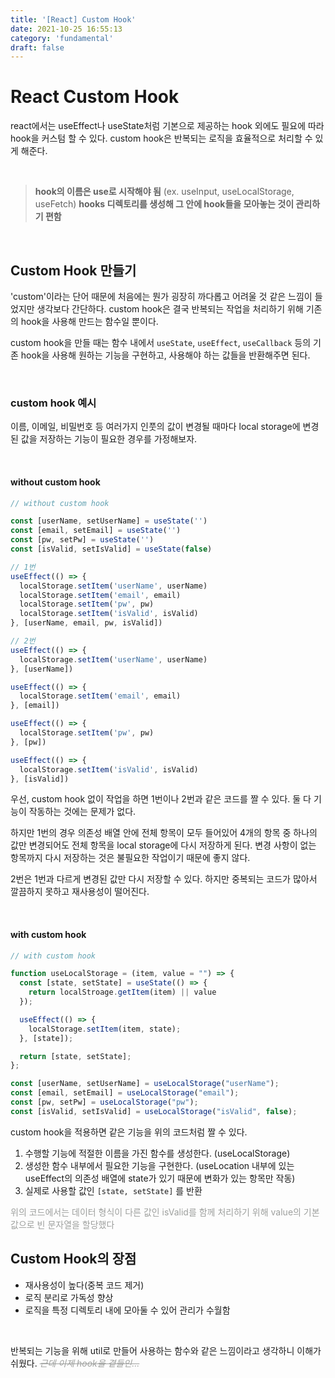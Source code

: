 ```yaml
---
title: '[React] Custom Hook'
date: 2021-10-25 16:55:13
category: 'fundamental'
draft: false
---
```


# React Custom Hook

react에서는 useEffect나 useState처럼 기본으로 제공하는 hook 외에도 필요에 따라 hook을 커스텀 할 수 있다. custom hook은 반복되는 로직을 효율적으로 처리할 수 있게 해준다.

<br />

> **hook의 이름은 use로 시작해야 됨** (ex. useInput, useLocalStorage, useFetch)
> **hooks 디렉토리를 생성해 그 안에 hook들을 모아놓는 것이 관리하기 편함**

<br />

## Custom Hook 만들기

'custom'이라는 단어 때문에 처음에는 뭔가 굉장히 까다롭고 어려울 것 같은 느낌이 들었지만 생각보다 간단하다. custom hook은 결국 반복되는 작업을 처리하기 위해 기존의 hook을 사용해 만드는 함수일 뿐이다.

custom hook을 만들 때는 함수 내에서 `useState`, `useEffect`, `useCallback` 등의 기존 hook을 사용해 원하는 기능을 구현하고, 사용해야 하는 값들을 반환해주면 된다.

<br />

### custom hook 예시

이름, 이메일, 비밀번호 등 여러가지 인풋의 값이 변경될 때마다 local storage에 변경된 값을 저장하는 기능이 필요한 경우를 가정해보자.

<br />

#### without custom hook

```javascript
// without custom hook

const [userName, setUserName] = useState('')
const [email, setEmail] = useState('')
const [pw, setPw] = useState('')
const [isValid, setIsValid] = useState(false)

// 1번
useEffect(() => {
  localStorage.setItem('userName', userName)
  localStorage.setItem('email', email)
  localStorage.setItem('pw', pw)
  localStorage.setItem('isValid', isValid)
}, [userName, email, pw, isValid])

// 2번
useEffect(() => {
  localStorage.setItem('userName', userName)
}, [userName])

useEffect(() => {
  localStorage.setItem('email', email)
}, [email])

useEffect(() => {
  localStorage.setItem('pw', pw)
}, [pw])

useEffect(() => {
  localStorage.setItem('isValid', isValid)
}, [isValid])
```

우선, custom hook 없이 작업을 하면 1번이나 2번과 같은 코드를 짤 수 있다. 둘 다 기능이 작동하는 것에는 문제가 없다.

하지만 1번의 경우 의존성 배열 안에 전체 항목이 모두 들어있어 4개의 항목 중 하나의 값만 변경되어도 전체 항목을 local storage에 다시 저장하게 된다. 변경 사항이 없는 항목까지 다시 저장하는 것은 불필요한 작업이기 때문에 좋지 않다.

2번은 1번과 다르게 변경된 값만 다시 저장할 수 있다. 하지만 중복되는 코드가 많아서 깔끔하지 못하고 재사용성이 떨어진다.

<br />

#### with custom hook

```javascript
// with custom hook

function useLocalStorage = (item, value = "") => {
  const [state, setState] = useState(() => {
    return localStroage.getItem(item) || value
  });

  useEffect(() => {
    localStorage.setItem(item, state);
  }, [state]);

  return [state, setState];
};

const [userName, setUserName] = useLocalStorage("userName");
const [email, setEmail] = useLocalStorage("email");
const [pw, setPw] = useLocalStorage("pw");
const [isValid, setIsValid] = useLocalStorage("isValid", false);
```

custom hook을 적용하면 같은 기능을 위의 코드처럼 짤 수 있다.

1. 수행할 기능에 적절한 이름을 가진 함수를 생성한다. (useLocalStorage)
2. 생성한 함수 내부에서 필요한 기능을 구현한다. (useLocation 내부에 있는 useEffect의 의존성 배열에 state가 있기 때문에 변화가 있는 항목만 작동)
3. 실제로 사용할 값인 `[state, setState]` 를 반환

<span style="color: #9D9F9D">위의 코드에서는 데이터 형식이 다른 값인 isValid를 함께 처리하기 위해 value의 기본값으로 빈 문자열을 할당했다</span>

## Custom Hook의 장점

- 재사용성이 높다(중복 코드 제거)
- 로직 분리로 가독성 향상
- 로직을 특정 디렉토리 내에 모아둘 수 있어 관리가 수월함

<br />

반복되는 기능을 위해 util로 만들어 사용하는 함수와 같은 느낌이라고 생각하니 이해가 쉬웠다. <span style="color: #9D9F9D">~~_근데 이제 hook을 곁들인..._~~</span>

<br/>
<br/>
<br/>
<br/>
